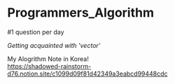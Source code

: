 # Programmers_Algorithm
#1 question per day

*Getting acquainted with 'vector'*  

My Alogrithm Note in Korea!  
https://shadowed-rainstorm-d76.notion.site/c1099d09f81d42349a3eabcd99448cdc
